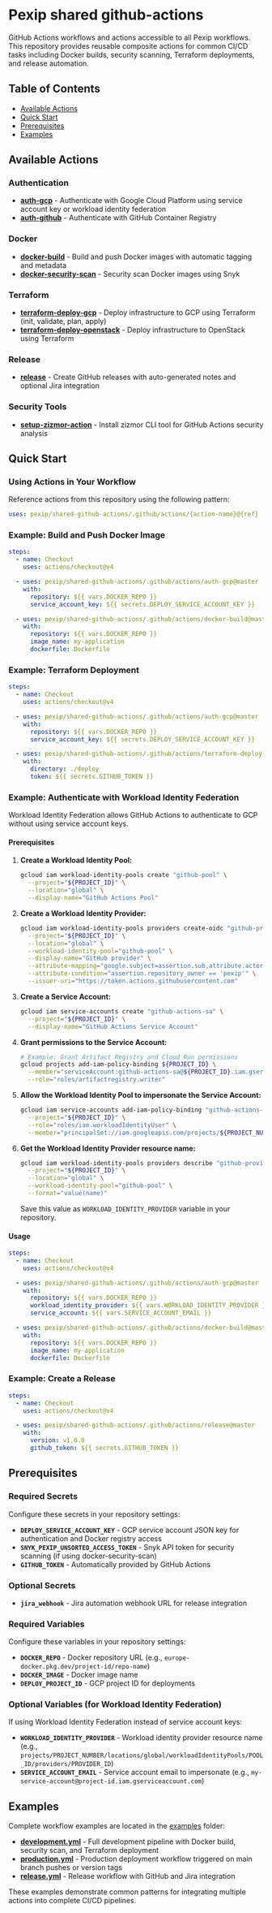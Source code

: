 # Pexip shared github-actions

GitHub Actions workflows and actions accessible to all Pexip workflows. This repository provides reusable composite actions for common CI/CD tasks including Docker builds, security scanning, Terraform deployments, and release automation.

## Table of Contents

- [Available Actions](#available-actions)
- [Quick Start](#quick-start)
- [Prerequisites](#prerequisites)
- [Examples](#examples)

## Available Actions

### Authentication

- **[auth-gcp](.github/actions/auth-gcp)** - Authenticate with Google Cloud Platform using service account key or workload identity federation
- **[auth-github](.github/actions/auth-github)** - Authenticate with GitHub Container Registry

### Docker

- **[docker-build](.github/actions/docker-build)** - Build and push Docker images with automatic tagging and metadata
- **[docker-security-scan](.github/actions/docker-security-scan)** - Security scan Docker images using Snyk

### Terraform

- **[terraform-deploy-gcp](.github/actions/terraform-deploy-gcp)** - Deploy infrastructure to GCP using Terraform (init, validate, plan, apply)
- **[terraform-deploy-openstack](.github/actions/terraform-deploy-openstack)** - Deploy infrastructure to OpenStack using Terraform

### Release

- **[release](.github/actions/release)** - Create GitHub releases with auto-generated notes and optional Jira integration

### Security Tools

- **[setup-zizmor-action](setup-zizmor-action)** - Install zizmor CLI tool for GitHub Actions security analysis

## Quick Start

### Using Actions in Your Workflow

Reference actions from this repository using the following pattern:

```yaml
uses: pexip/shared-github-actions/.github/actions/{action-name}@{ref}
```

### Example: Build and Push Docker Image

```yaml
steps:
  - name: Checkout
    uses: actions/checkout@v4

  - uses: pexip/shared-github-actions/.github/actions/auth-gcp@master
    with:
      repository: ${{ vars.DOCKER_REPO }}
      service_account_key: ${{ secrets.DEPLOY_SERVICE_ACCOUNT_KEY }}

  - uses: pexip/shared-github-actions/.github/actions/docker-build@master
    with:
      repository: ${{ vars.DOCKER_REPO }}
      image_name: my-application
      dockerfile: Dockerfile
```

### Example: Terraform Deployment

```yaml
steps:
  - name: Checkout
    uses: actions/checkout@v4

  - uses: pexip/shared-github-actions/.github/actions/auth-gcp@master
    with:
      repository: ${{ vars.DOCKER_REPO }}
      service_account_key: ${{ secrets.DEPLOY_SERVICE_ACCOUNT_KEY }}

  - uses: pexip/shared-github-actions/.github/actions/terraform-deploy-gcp@master
    with:
      directory: ./deploy
      token: ${{ secrets.GITHUB_TOKEN }}
```

### Example: Authenticate with Workload Identity Federation

Workload Identity Federation allows GitHub Actions to authenticate to GCP without using service account keys.

#### Prerequisites

1. **Create a Workload Identity Pool:**
   ```bash
   gcloud iam workload-identity-pools create "github-pool" \
     --project="${PROJECT_ID}" \
     --location="global" \
     --display-name="GitHub Actions Pool"
   ```

2. **Create a Workload Identity Provider:**
   ```bash
   gcloud iam workload-identity-pools providers create-oidc "github-provider" \
     --project="${PROJECT_ID}" \
     --location="global" \
     --workload-identity-pool="github-pool" \
     --display-name="GitHub provider" \
     --attribute-mapping="google.subject=assertion.sub,attribute.actor=assertion.actor,attribute.repository=assertion.repository,attribute.repository_owner=assertion.repository_owner" \
     --attribute-condition="assertion.repository_owner == 'pexip'" \
     --issuer-uri="https://token.actions.githubusercontent.com"
   ```

3. **Create a Service Account:**
   ```bash
   gcloud iam service-accounts create "github-actions-sa" \
     --project="${PROJECT_ID}" \
     --display-name="GitHub Actions Service Account"
   ```

4. **Grant permissions to the Service Account:**
   ```bash
   # Example: Grant Artifact Registry and Cloud Run permissions
   gcloud projects add-iam-policy-binding ${PROJECT_ID} \
     --member="serviceAccount:github-actions-sa@${PROJECT_ID}.iam.gserviceaccount.com" \
     --role="roles/artifactregistry.writer"
   ```

5. **Allow the Workload Identity Pool to impersonate the Service Account:**
   ```bash
   gcloud iam service-accounts add-iam-policy-binding "github-actions-sa@${PROJECT_ID}.iam.gserviceaccount.com" \
     --project="${PROJECT_ID}" \
     --role="roles/iam.workloadIdentityUser" \
     --member="principalSet://iam.googleapis.com/projects/${PROJECT_NUMBER}/locations/global/workloadIdentityPools/github-pool/attribute.repository/pexip/REPOSITORY_NAME"
   ```

6. **Get the Workload Identity Provider resource name:**
   ```bash
   gcloud iam workload-identity-pools providers describe "github-provider" \
     --project="${PROJECT_ID}" \
     --location="global" \
     --workload-identity-pool="github-pool" \
     --format="value(name)"
   ```
   Save this value as `WORKLOAD_IDENTITY_PROVIDER` variable in your repository.

#### Usage

```yaml
steps:
  - name: Checkout
    uses: actions/checkout@v4

  - uses: pexip/shared-github-actions/.github/actions/auth-gcp@master
    with:
      repository: ${{ vars.DOCKER_REPO }}
      workload_identity_provider: ${{ vars.WORKLOAD_IDENTITY_PROVIDER }}
      service_account: ${{ vars.SERVICE_ACCOUNT_EMAIL }}

  - uses: pexip/shared-github-actions/.github/actions/docker-build@master
    with:
      repository: ${{ vars.DOCKER_REPO }}
      image_name: my-application
      dockerfile: Dockerfile
```

### Example: Create a Release

```yaml
steps:
  - name: Checkout
    uses: actions/checkout@v4

  - uses: pexip/shared-github-actions/.github/actions/release@master
    with:
      version: v1.0.0
      github_token: ${{ secrets.GITHUB_TOKEN }}
```

## Prerequisites

### Required Secrets

Configure these secrets in your repository settings:

- **`DEPLOY_SERVICE_ACCOUNT_KEY`** - GCP service account JSON key for authentication and Docker registry access
- **`SNYK_PEXIP_UNSORTED_ACCESS_TOKEN`** - Snyk API token for security scanning (if using docker-security-scan)
- **`GITHUB_TOKEN`** - Automatically provided by GitHub Actions

### Optional Secrets

- **`jira_webhook`** - Jira automation webhook URL for release integration

### Required Variables

Configure these variables in your repository settings:

- **`DOCKER_REPO`** - Docker repository URL (e.g., `europe-docker.pkg.dev/project-id/repo-name`)
- **`DOCKER_IMAGE`** - Docker image name
- **`DEPLOY_PROJECT_ID`** - GCP project ID for deployments

### Optional Variables (for Workload Identity Federation)

If using Workload Identity Federation instead of service account keys:

- **`WORKLOAD_IDENTITY_PROVIDER`** - Workload identity provider resource name (e.g., `projects/PROJECT_NUMBER/locations/global/workloadIdentityPools/POOL_ID/providers/PROVIDER_ID`)
- **`SERVICE_ACCOUNT_EMAIL`** - Service account email to impersonate (e.g., `my-service-account@project-id.iam.gserviceaccount.com`)

## Examples

Complete workflow examples are located in the [examples](examples) folder:

- **[development.yml](examples/development.yml)** - Full development pipeline with Docker build, security scan, and Terraform deployment
- **[production.yml](examples/production.yml)** - Production deployment workflow triggered on main branch pushes or version tags
- **[release.yml](examples/release.yml)** - Release workflow with GitHub and Jira integration

These examples demonstrate common patterns for integrating multiple actions into complete CI/CD pipelines.
